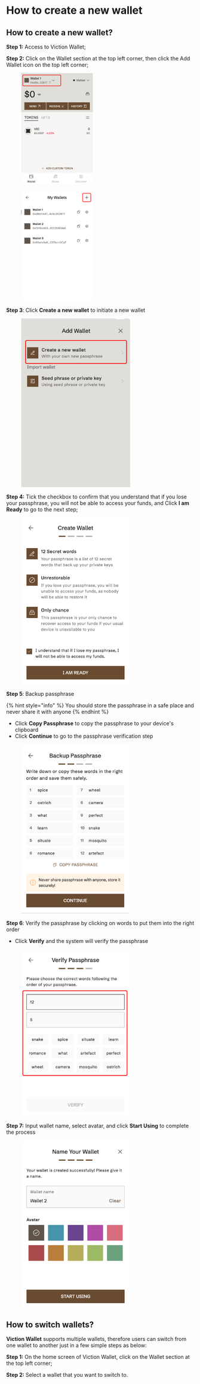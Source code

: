 # How to create a new wallet

## How to create a new wallet? <a href="#how-to-create-a-new-wallet" id="how-to-create-a-new-wallet"></a>

**Step 1:** Access to Viction Wallet;

**Step 2:** Click on the Wallet section at the top left corner, then click the Add Wallet icon on the top left corner;

<figure><img src="../../../../.gitbook/assets/image (48).png" alt="" width="192"><figcaption></figcaption></figure>

<figure><img src="../../../../.gitbook/assets/image (49).png" alt="" width="192"><figcaption></figcaption></figure>



**Step 3**: Click **Create a new wallet** to initiate a new wallet

<figure><img src="../../../../.gitbook/assets/image (50).png" alt="" width="292"><figcaption></figcaption></figure>

**Step 4:** Tick the checkbox to confirm that you understand that if you lose your passphrase, you will not be able to access your funds, and Click **I am Ready** to go to the next step;

<figure><img src="../../../../.gitbook/assets/image (51).png" alt="" width="289"><figcaption></figcaption></figure>

**Step 5**: Backup passphrase

{% hint style="info" %}
You should store the passphrase in a safe place and never share it with anyone
{% endhint %}

* Click **Copy Passphrase** to copy the passphrase to your device's clipboard
* Click **Continue** to go to the passphrase verification step

<figure><img src="../../../../.gitbook/assets/image (53).png" alt="" width="289"><figcaption></figcaption></figure>

**Step 6**: Verify the passphrase by clicking on words to put them into the right order

* Click **Verify** and the system will verify the passphrase

<figure><img src="../../../../.gitbook/assets/image (56).png" alt="" width="288"><figcaption></figcaption></figure>

**Step 7:** Input wallet name, select avatar, and click **Start Using** to complete the process

<figure><img src="../../../../.gitbook/assets/image (57).png" alt="" width="290"><figcaption></figcaption></figure>

## How to switch wallets? <a href="#how-to-switch-wallet" id="how-to-switch-wallet"></a>

**Viction Wallet** supports multiple wallets, therefore users can switch from one wallet to another just in a few simple steps as below:

**Step 1:** On the home screen of Viction Wallet, click on the Wallet section at the top left corner;

**Step 2:** Select a wallet that you want to switch to.
